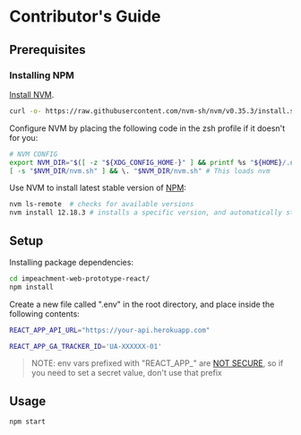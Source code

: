 
# Contributor's Guide

## Prerequisites

### Installing NPM

[Install NVM](https://github.com/nvm-sh/nvm#install--update-script).

```sh
curl -o- https://raw.githubusercontent.com/nvm-sh/nvm/v0.35.3/install.sh | bash
```

Configure NVM by placing the following code in the zsh profile if it doesn't for you:

```sh
# NVM CONFIG
export NVM_DIR="$([ -z "${XDG_CONFIG_HOME-}" ] && printf %s "${HOME}/.nvm" || printf %s "${XDG_CONFIG_HOME}/nvm")"
[ -s "$NVM_DIR/nvm.sh" ] && \. "$NVM_DIR/nvm.sh" # This loads nvm
```

Use NVM to install latest stable version of [NPM](https://nodejs.org/en/):

```sh
nvm ls-remote  # checks for available versions
nvm install 12.18.3 # installs a specific version, and automatically starts using it
```

## Setup

Installing package dependencies:

```sh
cd impeachment-web-prototype-react/
npm install
```

Create a new file called ".env" in the root directory, and place inside the following contents:

```sh
REACT_APP_API_URL="https://your-api.herokuapp.com"

REACT_APP_GA_TRACKER_ID='UA-XXXXXX-01'
```

> NOTE: env vars prefixed with "REACT_APP_" are [NOT SECURE](https://create-react-app.dev/docs/adding-custom-environment-variables/), so if you need to set a secret value, don't use that prefix

## Usage

```sh
npm start
```
